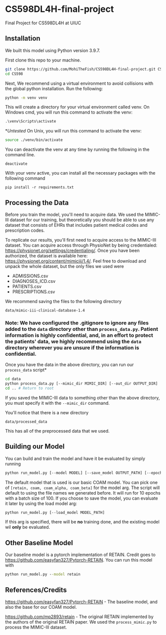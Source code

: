 # CS598DL4H-final-project
Final Project for CS598DL4H at UIUC

## Installation
We built this model using Python version 3.9.7.

First clone this repo to your machine.

```bash
git clone https://github.com/MohiTheFish/CS598DL4H-final-project.git CS598
cd CS598
```

Next, We recommend using a virtual environment to avoid collisions with the global python installation. 
Run the following:
```bash
python -m venv venv
```

This will create a directory for your virtual environment called venv.
On Windows cmd, you will run this command to activate the venv:
```cmd
.\venv\Scripts\activate
```
**Untested*
On Unix, you will run this command to activate the venv:
```bash
source ./venv/bin/activate
```

You can deactivate the venv at any time by running the following in the command line.
```
deactivate
```

With your venv active, you can install all the necessary packages with  the following command
```
pip install -r requirements.txt
```

## Processing the Data
Before you train the model, you'll need to acquire data. We used the MIMIC-III dataset for our training, but theoretically you should be able to use any dataset that consists of EHRs that includes patient medical codes and prescription codes. 

To replicate our results, you'll first need to acquire access to the MIMIC-III dataset. You can acquire access through PhysioNet by being credentialed: https://physionet.org/settings/credentialing/. Once you have been authorized, the dataset is available here: https://physionet.org/content/mimiciii/1.4/. Feel free to download and unpack the whole dataset, but the only files we used were

* ADMISSIONS.csv
* DIAGNOSES_ICD.csv
* PATIENTS.csv
* PRESCRIPTIONS.csv

We recommend saving the files to the following directory
```
data/mimic-iii-clinical-database-1.4
```
### **Note:** We have configured the .gitignore to ignore any files added to the `data` directory other than `process_data.py`. Patient information is highly confidential, and, in an effort to protect the patients' data, we highly recommend using the `data` directory wherever you are unsure if the information is confidential.

Once you have the data in the above directory, you can run our `process_data` script*
```bash
cd data
python process_data.py [--mimic_dir MIMIC_DIR] [--out_dir OUTPUT_DIR]
cd .. # Return to root
```
If you saved the MIMIC-III data to something other than the above directory, you must specify it with the `--mimic_dir` command.

You'll notice that there is a new directory
```
data/processed_data
```
This has all of the preprocessed data that we used. 

## Building our Model
You can build and train the model and have it be evaluated by simply running 
```bash
python run_model.py [--model MODEL] [--save_model OUTPUT_PATH] [--epochs NUM_EPOCHS] [--batch_size BATCH_SIZE] 
```
The default model that is used is our basic COAM model. You can pick one of `[retain, coam, coam_alpha, coam_beta]` for the model arg. The script will default to using the file names we generated before. It will run for 10 epochs with a batch size of 100. If you choose to save the model, you can evaluate it later by using the load model arg:
```bash
python run_model.py [--load_model MODEL_PATH]
```
If this arg is specified, there will be **no** training done, and the existing model wil **only** be evaluated.


## Other Baseline Model
Our baseline model is a pytorch implementation of RETAIN. Credit goes to https://github.com/easyfan327/Pytorch-RETAIN. You can run this model with
```cmd
python run_model.py --model retain
```


## References/Credits
https://github.com/easyfan327/Pytorch-RETAIN - The baseline model, and also the base for our COAM model.


https://github.com/mp2893/retain - The original RETAIN implemented by the authors of the original RETAIN paper. We used the `process_mimic.py` to process the MIMIC-III dataset.